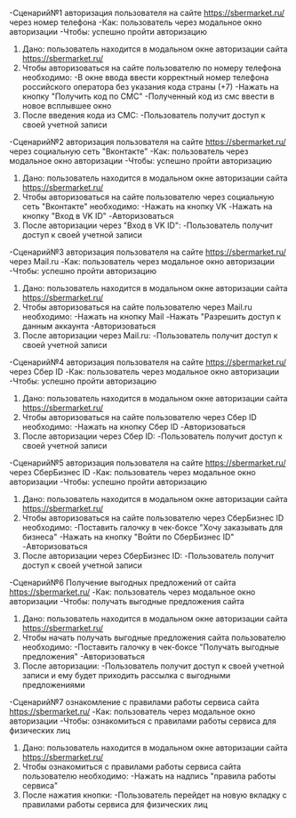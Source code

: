 -Сценарий№1 авторизация пользователя на сайте https://sbermarket.ru/ через номер телефона
-Как: пользователь через модальное окно авторизации
-Чтобы: успешно пройти авторизацию

1. Дано: пользователь находится в модальном окне авторизации сайта https://sbermarket.ru/
2. Чтобы авторизоваться на сайте пользователю по номеру телефона необходимо:
-В окне ввода ввести корректный номер телефона российского оператора без указания кода страны (+7)
-Нажать на кнопку "Получить код по СМС"
-Полученный код из смс ввести в новое всплывшее окно
3. После введения кода из СМС:
-Пользователь получит доступ к своей учетной записи

-Сценарий№2 авторизация пользователя на сайте https://sbermarket.ru/ через социальную сеть "Вконтакте"
-Как: пользователь через модальное окно авторизации
-Чтобы: успешно пройти авторизацию

1. Дано: пользователь находится в модальном окне авторизации сайта https://sbermarket.ru/
2. Чтобы авторизоваться на сайте пользователю через социальную сеть "Вконтакте" необходимо:
-Нажать на кнопку VK
-Нажать на кнопку "Вход в VK ID"
-Авторизоваться
3. После авторизации через "Вход в VK ID":
-Пользователь получит доступ к своей учетной записи

-Сценарий№3 авторизация пользователя на сайте https://sbermarket.ru/ через Mail.ru
-Как: пользователь через модальное окно авторизации
-Чтобы: успешно пройти авторизацию

1. Дано: пользователь находится в модальном окне авторизации сайта https://sbermarket.ru/
2. Чтобы авторизоваться на сайте пользователю через Mail.ru необходимо:
-Нажать на кнопку Mail
-Нажать "Разрешить доступ к данным аккаунта
-Авторизоваться
3. После авторизации через Mail.ru:
-Пользователь получит доступ к своей учетной записи


-Сценарий№4 авторизация пользователя на сайте https://sbermarket.ru/ через Сбер ID
-Как: пользователь через модальное окно авторизации
-Чтобы: успешно пройти авторизацию

1. Дано: пользователь находится в модальном окне авторизации сайта https://sbermarket.ru/
2. Чтобы авторизоваться на сайте пользователю через Сбер ID необходимо:
-Нажать на кнопку Сбер ID
-Авторизоваться 
3. После авторизации через Сбер ID:
-Пользователь получит доступ к своей учетной записи


-Сценарий№5 авторизация пользователя на сайте https://sbermarket.ru/ через СберБизнес ID 
-Как: пользователь через модальное окно авторизации
-Чтобы: успешно пройти авторизацию

1. Дано: пользователь находится в модальном окне авторизации сайта https://sbermarket.ru/
2. Чтобы авторизоваться на сайте пользователю через СберБизнес ID необходимо:
-Поставить галочку в чек-боксе "Хочу заказывать для бизнеса"
-Нажать на кнопку "Войти по СберБизнес ID"
-Авторизоваться
3. После авторизации через СберБизнес ID:
-Пользователь получит доступ к своей учетной записи


-Сценарий№6 Получение выгодных предложений от сайта https://sbermarket.ru/
-Как: пользователь через модальное окно авторизации
-Чтобы: получать выгодные предложения сайта

1. Дано: пользователь находится в модальном окне авторизации сайта https://sbermarket.ru/
2. Чтобы начать получать выгодные предложения сайта пользователю необходимо:
-Поставить галочку в чек-боксе "Получать выгодные предложения"
-Авторизоваться
3. После авторизации:
-Пользователь получит доступ к своей учетной записи и ему будет приходить рассылка с выгодными предложениями

-Сценарий№7 ознакомление с правилами работы сервиса сайта https://sbermarket.ru/
-Как: пользователь через модальное окно авторизации
-Чтобы: ознакомиться с правилами работы сервиса для физических лиц

1. Дано: пользователь находится в модальном окне авторизации сайта https://sbermarket.ru/
2. Чтобы ознакомиться с правилами работы сервиса сайта пользователю необходимо:
-Нажать на надпись "правила работы сервиса"
3. После нажатия кнопки:
-Пользователь перейдет на новую вкладку с правилами работы сервиса для физических лиц

